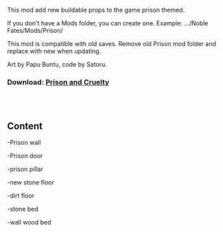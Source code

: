 This mod add new buildable props to the game prison themed.

If you don't have a Mods folder, you can create one.
Example: .../Noble Fates/Mods/Prison/

This mod is compatible with old saves. Remove old Prison mod folder and replace with new when updating.

Art by Papu Buntu, code by Satoru.

### Download: <a href="https://github.com/PapuBuntu/NobleFates-Papu-GardenAndBalcony/raw/main/Garden.7z">Prison and Cruelty</a>  

<br>
<br>

## Content

-Prison wall

-Prison door

-prison pillar

-new stone floor

-dirt floor

-stone bed

-wall wood bed
